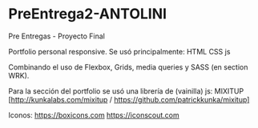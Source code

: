 # PreEntrega2-ANTOLINI
Pre Entregas - Proyecto Final

Portfolio personal responsive.
Se usó principalmente:
  HTML
  CSS
  js

Combinando el uso de Flexbox, Grids, media queries y SASS (en section WRK).
  
Para la sección del portfolio se usó una librería de (vainilla) js: MIXITUP [http://kunkalabs.com/mixitup / https://github.com/patrickkunka/mixitup]


Iconos:
https://boxicons.com
https://iconscout.com
